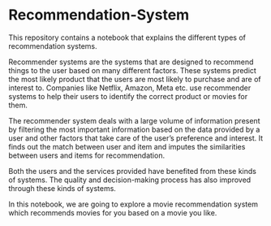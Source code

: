 # Recommendation-System
This repository contains a notebook that explains the different types of recommendation systems. 

Recommender systems are the systems that are designed to recommend things to the user based on many different factors. These systems predict the most likely product that the users are most likely to purchase and are of interest to. Companies like Netflix, Amazon, Meta etc. use recommender systems to help their users to identify the correct product or movies for them. 

The recommender system deals with a large volume of information present by filtering the most important information based on the data provided by a user and other factors that take care of the user’s preference and interest. It finds out the match between user and item and imputes the similarities between users and items for recommendation. 

Both the users and the services provided have benefited from these kinds of systems. The quality and decision-making process has also improved through these kinds of systems.

In this notebook, we are going to explore a movie recommendation system which recommends movies for you based on a movie you like.
